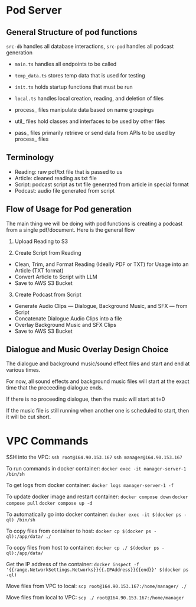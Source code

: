# Pod Server

## General Structure of pod functions

`src-db` handles all database interactions, `src-pod` handles all podcast generation

- `main.ts` handles all endpoints to be called
- `temp_data.ts` stores temp data that is used for testing
- `init.ts` holds startup functions that must be run
- `local.ts` handles local creation, reading, and deletion of files

- process_ files manipulate data based on name groupings 
- util_ files hold classes and interfaces to be used by other files
- pass_ files primarily retrieve or send data from APIs to be used by process_ files

## Terminology

- Reading: raw pdf/txt file that is passed to us 
- Article: cleaned reading as txt file
- Script: podcast script as txt file generated from article in special format
- Podcast: audio file generated from script

## Flow of Usage for Pod generation

The main thing we will be doing with pod functions is creating a podcast from a single pdf/document. Here is the general flow

1. Upload Reading to S3

2. Create Script from Reading 
  - Clean, Trim, and Format Reading (Ideally PDF or TXT) for Usage into an Article (TXT format)
  - Convert Article to Script with LLM
  - Save to AWS S3 Bucket

3. Create Podcast from Script
 - Generate Audio Clips — Dialogue, Background Music, and SFX — from Script
 - Concatenate Dialogue Audio Clips into a file
 - Overlay Background Music and SFX Clips 
 - Save to AWS S3 Bucket


## Dialogue and Music Overlay Design Choice

The dialogue and background music/sound effect files and start and end at various times. 

For now, all sound effects and background music files will start at the exact time that the preceeding dialogue ends. 

If there is no proceeding dialogue, then the music will start at t=0

If the music file is still running when another one is scheduled to start, then it will be cut short. 

# VPC Commands

SSH into the VPC:
`ssh root@164.90.153.167`
`ssh manager@164.90.153.167`

To run commands in docker container:
`docker exec -it manager-server-1 /bin/sh`

To get logs from docker container:
`docker logs manager-server-1 -f`

To update docker image and restart container:
`docker compose down`
`docker compose pull`
`docker compose up -d`

To automatically go into docker container:
`docker exec -it $(docker ps -ql) /bin/sh`

To copy files from container to host:
`docker cp $(docker ps -ql):/app/data/ ./`

To copy files from host to container:
`docker cp ./ $(docker ps -ql):/app/data/`

Get the IP address of the container:
`docker inspect -f '{{range.NetworkSettings.Networks}}{{.IPAddress}}{{end}}' $(docker ps -ql)`

Move files from VPC to local:
`scp root@164.90.153.167:/home/manager/ ./`

Move files from local to VPC:
`scp ./ root@164.90.153.167:/home/manager`



